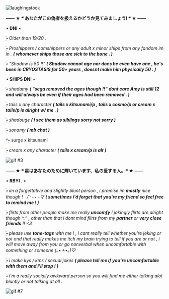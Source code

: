 ![laughingstock](https://github.com/DxclawxdFel1ne/DxclawxdFel1ne/assets/165260659/550d5dff-a92f-4a26-87e0-e34fcc0558ff)


**—— ★ ❝ あなたがこの偽者を扱えるかどうか見てみましょう! ❝ ★ ——**

󠁕󠁕󠁕󠁕󠁕󠁕󠁕󠁕󠁕󠁕**⋆ DNI ⋆**

*๋࣭⭑ Older than 19/20 .*

*๋࣭⭑ Proshippers / comshippers or any adult x minor ships from any fandom im in . **( whomever ships those are sick to the bone . )***

*๋࣭⭑ "Shadow is 50 !!" **( Shadow cannot age nor does he even have one , he's been in CRYOSTASIS for 50+ years , doesnt make him physically 50 . )***
 󠁕󠁕󠁕󠁕󠁕󠁕
 
 **⋆ SHIPS DNI ⋆**

*๋࣭⭑ shadamy **( "sega removed the ages though !!" dont care Amy is still 12 and will always be even if their ages had been removed . )***

*๋࣭⭑ tails x any character **( tails x kitsunami/p , tails x cosmo/p or cream x tails/p is alright w/ me . )***

*๋࣭⭑ shadouge **( i see them as siblings sorry not sorry )***

*๋࣭⭑ sonamy **( mb chat )***

*๋࣭⭑ surge x kitsunami

*๋࣭⭑ cream x any character **( tails x cream/p is alr )***

![gif #3](https://github.com/DxclawxdFel1ne/DxclawxdFel1ne/assets/165260659/6dfda502-fc4d-4a66-8c8f-46cd04501443)

**—— ★ ❝ 星はあなたのために輝いています、私の愛する人。❝ ★ ——**

󠁕󠁕󠁕󠁕󠁕󠁕󠁕󠁕󠁕󠁕**⋆ RBYI . ⋆**

*๋࣭⭑ im a forgettative and slightly blunt person , i promise im **mostly** nice though !ㅤ/ᐠ - ˕ -マ **( sometimes i'd forget that you're my friend so feel free to remind me ! )***

*๋࣭⭑ flirts from other people make me really **uncomfy** ! jokingly flirts are alright though ^_^ , other than that i dont mind flirts from my **partner** or **very close friends** !! <3*

*๋࣭⭑ please use **tone-tags** with me ! , i cant really tell whether you're joking or not and that really makes me itch my brain trying to tell if you are or not , i will move away from you or go nonverbal when uncomfortable with something or someone (｡•ㅅ•｡)♡*

*๋࣭⭑ i make kys / kms / sexual jokes **( please tell me if you're uncomfortable with them and i'll stop ! )***

*๋࣭⭑ i'm a really socially awkward person so you will find me either talking alot bluntly or not talking at all .*

![gif #7](https://github.com/DxclawxdFel1ne/DxclawxdFel1ne/assets/165260659/dd4018d9-8a29-49ef-96d8-b4c8d93f28f7)



